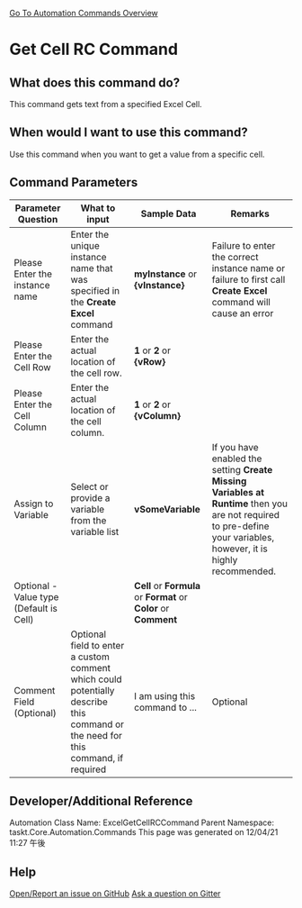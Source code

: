 <!--TITLE: Get Cell RC Command -->
<!-- SUBTITLE: a command in the Excel Commands group. -->
[Go To Automation Commands Overview](/automation-commands.md)


# Get Cell RC Command


## What does this command do?
This command gets text from a specified Excel Cell.


## When would I want to use this command?
Use this command when you want to get a value from a specific cell.


## Command Parameters
| Parameter Question   	| What to input  	|  Sample Data 	| Remarks  	|
| ---                    | ---               | ---           | ---       |
|Please Enter the instance name|Enter the unique instance name that was specified in the **Create Excel** command|**myInstance** or **{vInstance}**|Failure to enter the correct instance name or failure to first call **Create Excel** command will cause an error|
|Please Enter the Cell Row|Enter the actual location of the cell row.|**1** or **2** or **{vRow}**||
|Please Enter the Cell Column|Enter the actual location of the cell column.|**1** or **2** or **{vColumn}**||
|Assign to Variable|Select or provide a variable from the variable list|**vSomeVariable**|If you have enabled the setting **Create Missing Variables at Runtime** then you are not required to pre-define your variables, however, it is highly recommended.|
|Optional - Value type (Default is Cell)||**Cell** or **Formula** or **Format** or **Color** or **Comment**||
|Comment Field (Optional)|Optional field to enter a custom comment which could potentially describe this command or the need for this command, if required|I am using this command to ...|Optional|














## Developer/Additional Reference
Automation Class Name: ExcelGetCellRCCommand
Parent Namespace: taskt.Core.Automation.Commands
This page was generated on 12/04/21 11:27 午後


## Help
[Open/Report an issue on GitHub](https://github.com/saucepleez/taskt/issues/new)
[Ask a question on Gitter](https://gitter.im/taskt-rpa/Lobby)
